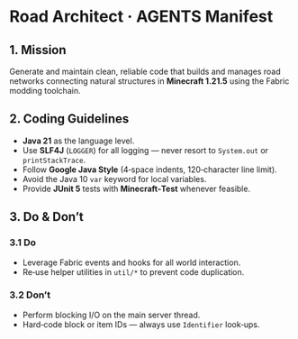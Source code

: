 # Road Architect · AGENTS Manifest

## 1. Mission

Generate and maintain clean, reliable code that builds and manages road networks connecting natural structures in **Minecraft 1.21.5** using the Fabric modding toolchain.

## 2. Coding Guidelines

* **Java 21** as the language level.
* Use **SLF4J** (`LOGGER`) for all logging — never resort to `System.out` or `printStackTrace`.
* Follow **Google Java Style** (4‑space indents, 120‑character line limit).
* Avoid the Java 10 `var` keyword for local variables.
* Provide **JUnit 5** tests with **Minecraft‑Test** whenever feasible.

## 3. Do & Don’t

### 3.1 Do

* Leverage Fabric events and hooks for all world interaction.
* Re‑use helper utilities in `util/*` to prevent code duplication.

### 3.2 Don’t

* Perform blocking I/O on the main server thread.
* Hard‑code block or item IDs — always use `Identifier` look‑ups.
